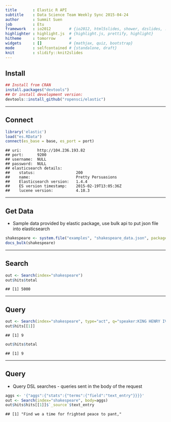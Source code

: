 ```yaml
---
title       : Elastic R API
subtitle    : Data Science Team Weekly Sync 2015-04-24
author      : Summit Suen
job         : Etu
framework   : io2012        # {io2012, html5slides, shower, dzslides, ...}
highlighter : highlight.js  # {highlight.js, prettify, highlight}
hitheme     : tomorrow      # 
widgets     : []            # {mathjax, quiz, bootstrap}
mode        : selfcontained # {standalone, draft}
knit        : slidify::knit2slides
---
```


## Install 


```r
## Install from CRAN
install.packages("devtools")
## Or install development version:
devtools::install_github("ropensci/elastic")
```

---

## Connect


```r
library('elastic')
load("es.RData")
connect(es_base = base, es_port = port)
```

```
## uri:       http://104.236.193.82 
## port:      9200 
## username:  NULL 
## password:  NULL 
## elasticsearch details:   
##    status:                  200 
##    name:                    Pretty Persuasions 
##    Elasticsearch version:   1.4.4 
##    ES version timestamp:    2015-02-19T13:05:36Z 
##    lucene version:          4.10.3
```

---

## Get Data

- Sample data provided by elastic package, use bulk api to put json file into elasticsearch


```r
shakespeare <- system.file("examples", "shakespeare_data.json", package = "elastic")
docs_bulk(shakespeare)
```

---

## Search


```r
out <- Search(index="shakespeare")
out$hits$total
```

```
## [1] 5000
```

---

## Query


```r
out <- Search(index="shakespeare", type="act", q="speaker:KING HENRY IV")
out$hits[[1]]
```

```
## [1] 9
```

```r
out$hits$total
```

```
## [1] 9
```

---

## Query

- Query DSL searches - queries sent in the body of the request


```r
aggs <- '{"aggs":{"stats":{"terms":{"field":"text_entry"}}}}'
out <- Search(index="shakespeare", body=aggs)
out$hits$hits[[1]]$`_source`$text_entry
```

```
## [1] "Find we a time for frighted peace to pant,"
```

